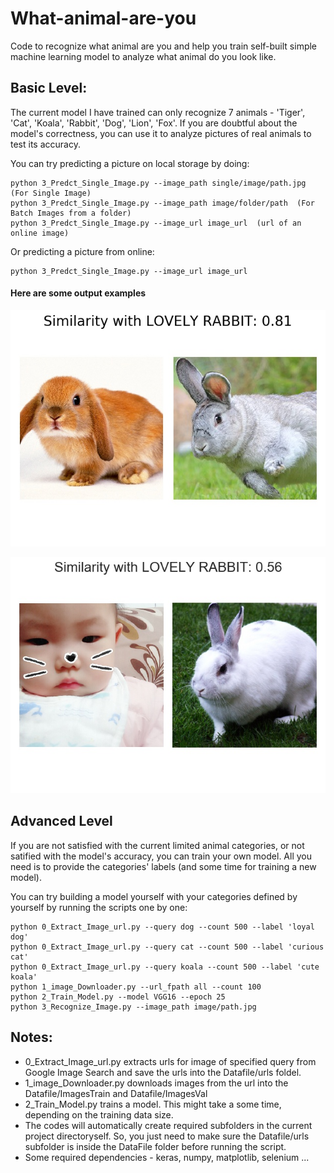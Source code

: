 # What-animal-are-you

Code to recognize what animal are you and help you train self-built simple machine learning model to analyze what animal do you look like.

## Basic Level:
The current model I have trained can only recognize 7 animals - 'Tiger', 'Cat', 'Koala', 'Rabbit', 'Dog', 'Lion', 'Fox'.
If you are doubtful about the model's correctness, you can use it to analyze pictures of real animals to test its accuracy.

You can try predicting a picture on local storage by doing:
```
python 3_Predct_Single_Image.py --image_path single/image/path.jpg  (For Single Image)
python 3_Predct_Single_Image.py --image_path image/folder/path  (For Batch Images from a folder)
python 3_Predct_Single_Image.py --image_url image_url  (url of an online image)
```

Or predicting a picture from online:
```
python 3_Predct_Single_Image.py --image_url image_url
```

#### Here are some output examples
![PredictAnimal](https://github.com/anqitu/What-animal-are-you/blob/master/PredictResult/Animal/20180426-225408-Lovely%20Rabbit.jpg)

![PredictHuman](https://github.com/anqitu/What-animal-are-you/blob/master/PredictResult/Human/20180426-222028-Lovely%20Rabbit.jpg)

## Advanced Level
If you are not satisfied with the current limited animal categories, or not satified with the model's accuracy, you can train your own model. All you need is to provide the categories' labels (and some time for training a new model).

You can try building a model yourself with your categories defined by yourself by running the scripts one by one:
```
python 0_Extract_Image_url.py --query dog --count 500 --label 'loyal dog'
python 0_Extract_Image_url.py --query cat --count 500 --label 'curious cat'
python 0_Extract_Image_url.py --query koala --count 500 --label 'cute koala'
python 1_image_Downloader.py --url_fpath all --count 100
python 2_Train_Model.py --model VGG16 --epoch 25
python 3_Recognize_Image.py --image_path image/path.jpg
```

## Notes:
  - 0_Extract_Image_url.py extracts urls for image of specified query from Google Image Search and save the urls into the Datafile/urls foldel.
  - 1_image_Downloader.py downloads images from the url into the Datafile/ImagesTrain and Datafile/ImagesVal
  - 2_Train_Model.py trains a model. This might take a some time, depending on the training data size.
  - The codes will automatically create required subfolders in the current project directoryself. So, you just need to make sure the Datafile/urls subfolder is inside the DataFile folder before running the script.
  - Some required dependencies - keras, numpy, matplotlib, selenium ...
